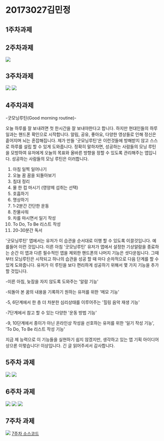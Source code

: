# 20173027김민정

## 1주차과제

## 2주차과제

  <img width="" height="" src="./png/2주차과제_20173027김민정.JPG"></img>

## 3주차과제

<img width="" height="" src="./png/네이버.PNG"></img>
<img width="" height="" src="./png/전화.PNG"></img>

## 4주차과제

-굿모닝루틴(Good morning routine)-

오늘 하루를 잘 보내려면 첫 한시간을 잘 보내야한다고 합니다. 하지만 현대인들의 하루 일과는 핸드폰 확인으로 시작합니다. 알림, 공유, 좋아요, 다양한 영상들로 인해 정신은 흩어지며 뇌는 혼잡해집니다. 제가 만들 '굿모닝루틴'은 이런것들에 방해받지 않고 스스로 하루를 설립 할 수 있게 도와줍니다. 정확히 말하자면, 성공하는 사람들의 모닝 루틴을 모방하여 유저에게 오늘의 목표와 올바른 방향을 정할 수 있도록 관리해주는 앱입니다. 성공하는 사람들의 모닝 루틴은 이러합니다. 
1. 아침 일찍 일어나기
2. 오늘 꿈 꿈을 되돌아보기
3. 침대 정리
4. 물 한 컵 마시기 (영양제 섭취는 선택)
5. 호흡하기
6. 명상하기
7. 1-2분간 간단한 운동
8. 찬물샤워
9. 차를 마시면서 일기 작성
10. To Do, To Be 리스트 작성
11. 20-30분간 독서

'굿모닝루틴' 앱에서는 유저가 이 습관을 순서대로 이행 할 수 있도록 이끌것입니다. 예를들어 이런 것입니다.
이른 아침 '굿모닝루틴' 유저가 앱에서 설정한 기상알람을 종료하는 순간 이 앱과 다른 필수적인 앱을 제외한 핸드폰의 나머지 기능은 셧다운됩니다. 그때부터 모닝루틴은 시작되고 하나의 습관을 성공 할 때 마다 순차적으로 다음 단계를 할 수 있게 도와줍니다. 유저가 이 루틴을 보다 편리하게 성공하기 위해서 몇 가지 기능을 추가할 것입니다. 

-이른 아침, 늦잠을 자지 않도록 도와주는 '알람 기능'

-되돌아 본 꿈의 내용을 기록하기 원하는 유저를 위한 '메모 기능'

-5, 6단계에서 한 층 더 차분한 심리상태를 이루어주는 '힐링 음악 재생 기능'

-7단계에서 참고 할 수 있는 다양한 '운동 방법 기능' 

-9, 10단계에서 종이가 아닌 온라인상 작성을 선호하는 유저를 위한 '일기 작성 기능', 'To Do, To Be 리스트 작성 기능'

지금 제 능력으로 이 기능들을 실현하기 쉽지 않겠지만, 생각하고 있는 앱 기획 아이디어상으론 이렇습니다! 이상입니다. 긴 글 읽어주셔서 감사합니다.


## 5주차 과제
<img width="" height="" src="./png/이미지바꾸기첫번째.PNG"></img>
<img width="" height="" src="./png/이미지바꾸기두번째.PNG"></img>

## 6주차 과제
<img width="" height="" src="./png/넓이.PNG"></img>
<img width="" height="" src="./png/높이.PNG"></img>
<img width="" height="" src="./png/이미지바꾸기.PNG"></img>

## 7주차 과제
<img width="" height="" src="./png/미션.PNG"></img>
[7주차 소스코드](https://github.com/20173027/20173027_kmj_androidApp1/edit/main/project/week7.md)
